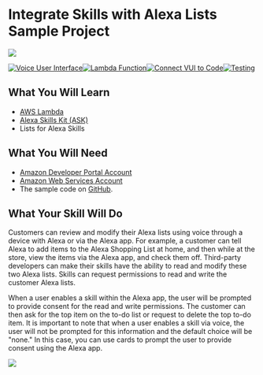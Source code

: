 # Integrate Skills with Alexa Lists Sample Project
<img src="https://m.media-amazon.com/images/G/01/mobile-apps/dex/alexa/alexa-skills-kit/tutorials/quiz-game/header._TTH_.png" />

[![Voice User Interface](https://m.media-amazon.com/images/G/01/mobile-apps/dex/alexa/alexa-skills-kit/tutorials/navigation/1-off._TTH_.png)](https://github.com/AlexaStaging/alexa-cookbook/blob/master/context/lists/step-by-step/1-voice-user-interface.md)[![Lambda Function](https://m.media-amazon.com/images/G/01/mobile-apps/dex/alexa/alexa-skills-kit/tutorials/navigation/2-off._TTH_.png)](https://github.com/AlexaStaging/alexa-cookbook/blob/master/context/lists/step-by-step/2-lambda-function.md)[![Connect VUI to Code](https://m.media-amazon.com/images/G/01/mobile-apps/dex/alexa/alexa-skills-kit/tutorials/navigation/3-off._TTH_.png)](https://github.com/AlexaStaging/alexa-cookbook/blob/master/context/lists/step-by-step/3-connect-vui-to-code.md)[![Testing](https://m.media-amazon.com/images/G/01/mobile-apps/dex/alexa/alexa-skills-kit/tutorials/navigation/4-off._TTH_.png)](https://github.com/AlexaStaging/alexa-cookbook/blob/master/context/lists/step-by-step/4-testing.md)

<!--<a href="https://github.com/AlexaStaging/alexa-cookbook/blob/master/context/lists/step-by-step/1-voice-user-interface.md"><img src="https://m.media-amazon.com/images/G/01/mobile-apps/dex/alexa/alexa-skills-kit/tutorials/navigation/1-off._TTH_.png" /></a><a href="https://github.com/AlexaStaging/alexa-cookbook/blob/master/context/lists/step-by-step/2-lambda-function.md"><img src="https://m.media-amazon.com/images/G/01/mobile-apps/dex/alexa/alexa-skills-kit/tutorials/navigation/2-off._TTH_.png" /></a><a href="https://github.com/AlexaStaging/alexa-cookbook/blob/master/context/lists/step-by-step/3-connect-vui-to-code.md"><img src="https://m.media-amazon.com/images/G/01/mobile-apps/dex/alexa/alexa-skills-kit/tutorials/navigation/3-off._TTH_.png" /></a><a href="https://github.com/AlexaStaging/alexa-cookbook/blob/master/context/lists/step-by-step/4-testing.md"><img src="https://m.media-amazon.com/images/G/01/mobile-apps/dex/alexa/alexa-skills-kit/tutorials/navigation/4-off._TTH_.png" /></a><a href="https://github.com/AlexaStaging/alexa-cookbook/blob/master/context/lists/step-by-step/5-customization.md"><img src="https://m.media-amazon.com/images/G/01/mobile-apps/dex/alexa/alexa-skills-kit/tutorials/navigation/5-off._TTH_.png" /></a><a href="https://github.com/AlexaStaging/alexa-cookbook/blob/master/context/lists/step-by-step/6-publication.md"><img src="https://m.media-amazon.com/images/G/01/mobile-apps/dex/alexa/alexa-skills-kit/tutorials/navigation/6-off._TTH_.png" /></a>-->

## What You Will Learn
*  [AWS Lambda](http://aws.amazon.com/lambda)
*  [Alexa Skills Kit (ASK)](https://developer.amazon.com/alexa-skills-kit)
*  Lists for Alexa Skills

## What You Will Need
*  [Amazon Developer Portal Account](http://developer.amazon.com)
*  [Amazon Web Services Account](http://aws.amazon.com/)
*  The sample code on [GitHub](https://github.com/alexastaging/alexa-cookbook/context/lists).

## What Your Skill Will Do
Customers can review and modify their Alexa lists using voice through a device with Alexa or via the Alexa app. For example, a customer can tell Alexa to add items to the Alexa Shopping List at home, and then while at the store, view the items via the Alexa app, and check them off. Third-party developers can make their skills have the ability to read and modify these two Alexa lists. Skills can request permissions to read and write the customer Alexa lists.

When a user enables a skill within the Alexa app, the user will be prompted to provide consent for the read and write permissions. The customer can then ask for the top item on the to-do list or request to delete the top to-do item. It is important to note that when a user enables a skill via voice, the user will not be prompted for this information and the default choice will be "none." In this case, you can use cards to prompt the user to provide consent using the Alexa app.


<a href="https://github.com/AlexaStaging/alexa-cookbook/blob/master/context/lists/step-by-step/1-voice-user-interface.md"><img src="https://m.media-amazon.com/images/G/01/mobile-apps/dex/alexa/alexa-skills-kit/tutorials/general/buttons/button_get_started._TTH_.png" /></a>

<img height="1" width="1" src="https://www.facebook.com/tr?id=1847448698846169&ev=PageView&noscript=1"/>
